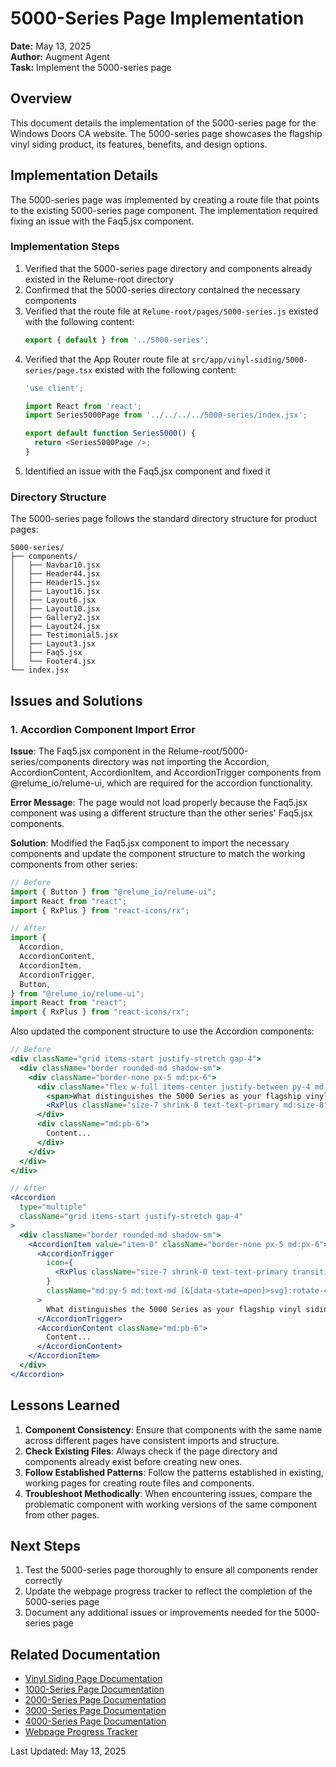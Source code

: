 # 5000-Series Page Implementation

**Date:** May 13, 2025  
**Author:** Augment Agent  
**Task:** Implement the 5000-series page

## Overview

This document details the implementation of the 5000-series page for the Windows Doors CA website. The 5000-series page showcases the flagship vinyl siding product, its features, benefits, and design options.

## Implementation Details

The 5000-series page was implemented by creating a route file that points to the existing 5000-series page component. The implementation required fixing an issue with the Faq5.jsx component.

### Implementation Steps

1. Verified that the 5000-series page directory and components already existed in the Relume-root directory
2. Confirmed that the 5000-series directory contained the necessary components
3. Verified that the route file at `Relume-root/pages/5000-series.js` existed with the following content:
   ```javascript
   export { default } from '../5000-series';
   ```
4. Verified that the App Router route file at `src/app/vinyl-siding/5000-series/page.tsx` existed with the following content:
   ```typescript
   'use client';

   import React from 'react';
   import Series5000Page from '../../../../5000-series/index.jsx';

   export default function Series5000() {
     return <Series5000Page />;
   }
   ```
5. Identified an issue with the Faq5.jsx component and fixed it

### Directory Structure

The 5000-series page follows the standard directory structure for product pages:

```
5000-series/
├── components/
│   ├── Navbar10.jsx
│   ├── Header44.jsx
│   ├── Header15.jsx
│   ├── Layout16.jsx
│   ├── Layout6.jsx
│   ├── Layout10.jsx
│   ├── Gallery2.jsx
│   ├── Layout24.jsx
│   ├── Testimonial5.jsx
│   ├── Layout3.jsx
│   ├── Faq5.jsx
│   └── Footer4.jsx
└── index.jsx
```

## Issues and Solutions

### 1. Accordion Component Import Error

**Issue**: The Faq5.jsx component in the Relume-root/5000-series/components directory was not importing the Accordion, AccordionContent, AccordionItem, and AccordionTrigger components from @relume_io/relume-ui, which are required for the accordion functionality.

**Error Message**: The page would not load properly because the Faq5.jsx component was using a different structure than the other series' Faq5.jsx components.

**Solution**: Modified the Faq5.jsx component to import the necessary components and update the component structure to match the working components from other series:

```jsx
// Before
import { Button } from "@relume_io/relume-ui";
import React from "react";
import { RxPlus } from "react-icons/rx";

// After
import {
  Accordion,
  AccordionContent,
  AccordionItem,
  AccordionTrigger,
  Button,
} from "@relume_io/relume-ui";
import React from "react";
import { RxPlus } from "react-icons/rx";
```

Also updated the component structure to use the Accordion components:

```jsx
// Before
<div className="grid items-start justify-stretch gap-4">
  <div className="border rounded-md shadow-sm">
    <div className="border-none px-5 md:px-6">
      <div className="flex w-full items-center justify-between py-4 md:py-5 md:text-md">
        <span>What distinguishes the 5000 Series as your flagship vinyl siding?</span>
        <RxPlus className="size-7 shrink-0 text-text-primary md:size-8" />
      </div>
      <div className="md:pb-6">
        Content...
      </div>
    </div>
  </div>
</div>

// After
<Accordion
  type="multiple"
  className="grid items-start justify-stretch gap-4"
>
  <div className="border rounded-md shadow-sm">
    <AccordionItem value="item-0" className="border-none px-5 md:px-6">
      <AccordionTrigger
        icon={
          <RxPlus className="size-7 shrink-0 text-text-primary transition-transform duration-300 md:size-8" />
        }
        className="md:py-5 md:text-md [&[data-state=open]>svg]:rotate-45"
      >
        What distinguishes the 5000 Series as your flagship vinyl siding?
      </AccordionTrigger>
      <AccordionContent className="md:pb-6">
        Content...
      </AccordionContent>
    </AccordionItem>
  </div>
</Accordion>
```

## Lessons Learned

1. **Component Consistency**: Ensure that components with the same name across different pages have consistent imports and structure.
2. **Check Existing Files**: Always check if the page directory and components already exist before creating new ones.
3. **Follow Established Patterns**: Follow the patterns established in existing, working pages for creating route files and components.
4. **Troubleshoot Methodically**: When encountering issues, compare the problematic component with working versions of the same component from other pages.

## Next Steps

1. Test the 5000-series page thoroughly to ensure all components render correctly
2. Update the webpage progress tracker to reflect the completion of the 5000-series page
3. Document any additional issues or improvements needed for the 5000-series page

## Related Documentation

- [Vinyl Siding Page Documentation](../pages/vinyl-siding/vinyl-siding-page-documentation.md)
- [1000-Series Page Documentation](../pages/vinyl-siding/1000-series-page-documentation.md)
- [2000-Series Page Documentation](../pages/vinyl-siding/2000-series-page-documentation.md)
- [3000-Series Page Documentation](../pages/vinyl-siding/3000-series-page-documentation.md)
- [4000-Series Page Documentation](../pages/vinyl-siding/4000-series-page-documentation.md)
- [Webpage Progress Tracker](../tracking/webpage-progress-tracker.md)

Last Updated: May 13, 2025

